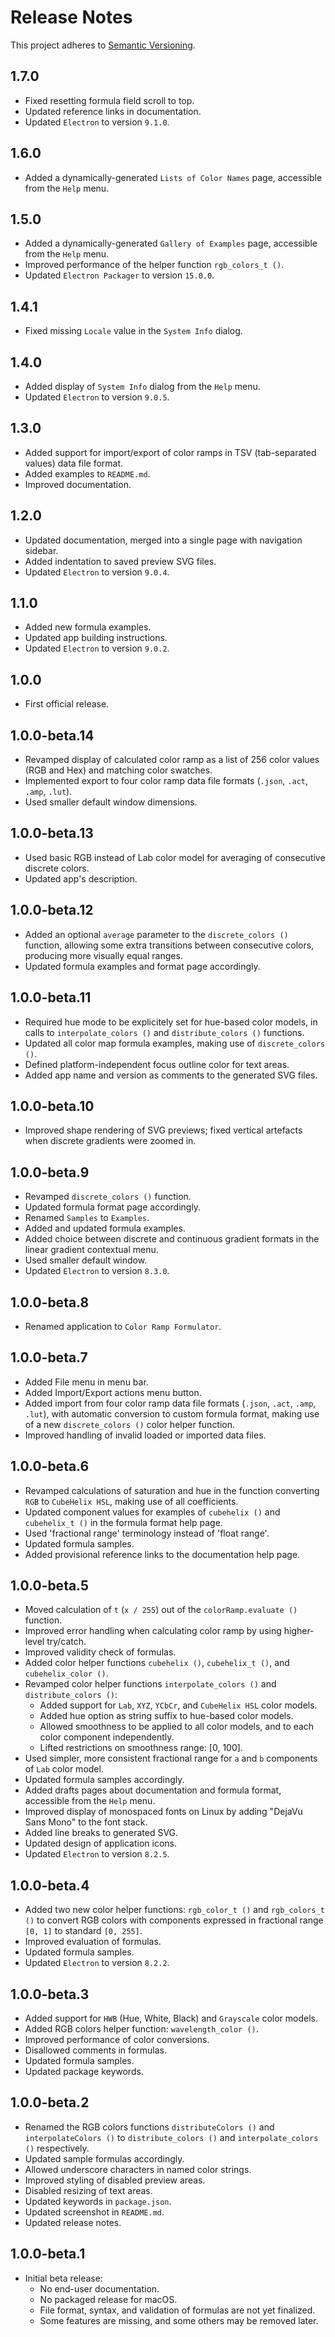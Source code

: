 # Release Notes

This project adheres to [Semantic Versioning](https://semver.org/).

## 1.7.0

- Fixed resetting formula field scroll to top.
- Updated reference links in documentation.
- Updated `Electron` to version `9.1.0`.

## 1.6.0

- Added a dynamically-generated `Lists of Color Names` page, accessible from the `Help` menu.

## 1.5.0

- Added a dynamically-generated `Gallery of Examples` page, accessible from the `Help` menu.
- Improved performance of the helper function `rgb_colors_t ()`.
- Updated `Electron Packager` to version `15.0.0`.

## 1.4.1

- Fixed missing `Locale` value in the `System Info` dialog.

## 1.4.0

- Added display of `System Info` dialog from the `Help` menu.
- Updated `Electron` to version `9.0.5`.

## 1.3.0

- Added support for import/export of color ramps in TSV (tab-separated values) data file format.
- Added examples to `README.md`.
- Improved documentation.

## 1.2.0

- Updated documentation, merged into a single page with navigation sidebar.
- Added indentation to saved preview SVG files.
- Updated `Electron` to version `9.0.4`.

## 1.1.0

- Added new formula examples.
- Updated app building instructions.
- Updated `Electron` to version `9.0.2`.

## 1.0.0

- First official release.

## 1.0.0-beta.14

- Revamped display of calculated color ramp as a list of 256 color values (RGB and Hex) and matching color swatches.
- Implemented export to four color ramp data file formats (`.json`, `.act`, `.amp`, `.lut`).
- Used smaller default window dimensions.

## 1.0.0-beta.13

- Used basic RGB instead of Lab color model for averaging of consecutive discrete colors.
- Updated app's description.

## 1.0.0-beta.12

- Added an optional `average` parameter to the `discrete_colors ()` function, allowing some extra transitions between consecutive colors, producing more visually equal ranges.
- Updated formula examples and format page accordingly.

## 1.0.0-beta.11

- Required hue mode to be explicitely set for hue-based color models, in calls to `interpolate_colors ()` and `distribute_colors ()` functions.
- Updated all color map formula examples, making use of `discrete_colors ()`.
- Defined platform-independent focus outline color for text areas.
- Added app name and version as comments to the generated SVG files.

## 1.0.0-beta.10

- Improved shape rendering of SVG previews; fixed vertical artefacts when discrete gradients were zoomed in.

## 1.0.0-beta.9

- Revamped `discrete_colors ()` function.
- Updated formula format page accordingly.
- Renamed `Samples` to `Examples`.
- Added and updated formula examples.
- Added choice between discrete and continuous gradient formats in the linear gradient contextual menu.
- Used smaller default window.
- Updated `Electron` to version `8.3.0`.

## 1.0.0-beta.8

- Renamed application to `Color Ramp Formulator`.

## 1.0.0-beta.7

- Added File menu in menu bar.
- Added Import/Export actions menu button.
- Added import from four color ramp data file formats (`.json`, `.act`, `.amp`, `.lut`), with automatic conversion to custom formula format, making use of a new `discrete_colors ()` color helper function.
- Improved handling of invalid loaded or imported data files.

## 1.0.0-beta.6

- Revamped calculations of saturation and hue in the function converting `RGB` to `CubeHelix HSL`, making use of all coefficients.
- Updated component values for examples of `cubehelix ()` and `cubehelix_t ()` in the formula format help page.
- Used 'fractional range' terminology instead of 'float range'.
- Updated formula samples.
- Added provisional reference links to the documentation help page.

## 1.0.0-beta.5

- Moved calculation of `t` (`x / 255`) out of the `colorRamp.evaluate ()` function.
- Improved error handling when calculating color ramp by using higher-level try/catch.
- Improved validity check of formulas.
- Added color helper functions `cubehelix ()`, `cubehelix_t ()`, and `cubehelix_color ()`.
- Revamped color helper functions `interpolate_colors ()` and `distribute_colors ()`:
    - Added support for `Lab`, `XYZ`, `YCbCr`, and `CubeHelix HSL` color models.
    - Added hue option as string suffix to hue-based color models.
    - Allowed smoothness to be applied to all color models, and to each color component independently.
    - Lifted restrictions on smoothness range: [0, 100].
- Used simpler, more consistent fractional range for `a` and `b` components of `Lab` color model.
- Updated formula samples accordingly.
- Added drafts pages about documentation and formula format, accessible from the `Help` menu.
- Improved display of monospaced fonts on Linux by adding "DejaVu Sans Mono" to the font stack.
- Added line breaks to generated SVG.
- Updated design of application icons.
- Updated `Electron` to version `8.2.5`.

## 1.0.0-beta.4

- Added two new color helper functions: `rgb_color_t ()` and `rgb_colors_t ()` to convert RGB colors with components expressed in fractional range `[0, 1]` to standard `[0, 255]`.
- Improved evaluation of formulas.
- Updated formula samples.
- Updated `Electron` to version `8.2.2`.

## 1.0.0-beta.3

- Added support for `HWB` (Hue, White, Black) and `Grayscale` color models.
- Added RGB colors helper function: `wavelength_color ()`.
- Improved performance of color conversions.
- Disallowed comments in formulas.
- Updated formula samples.
- Updated package keywords.

## 1.0.0-beta.2

- Renamed the RGB colors functions `distributeColors ()` and `interpolateColors ()` to `distribute_colors ()` and `interpolate_colors ()` respectively.
- Updated sample formulas accordingly.
- Allowed underscore characters in named color strings.
- Improved styling of disabled preview areas.
- Disabled resizing of text areas.
- Updated keywords in `package.json`.
- Updated screenshot in `README.md`.
- Updated release notes.

## 1.0.0-beta.1

- Initial beta release:
    - No end-user documentation.
    - No packaged release for macOS.
    - File format, syntax, and validation of formulas are not yet finalized.
    - Some features are missing, and some others may be removed later.

